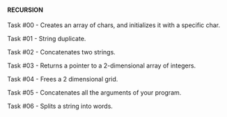 #### RECURSION

Task #00 - Creates an array of chars, and initializes it with a specific char.

Task #01 - String duplicate.

Task #02 - Concatenates two strings.

Task #03 - Returns a pointer to a 2-dimensional array of integers.

Task #04 - Frees a 2 dimensional grid.

Task #05 - Concatenates all the arguments of your program.

Task #06 - Splits a string into words.
